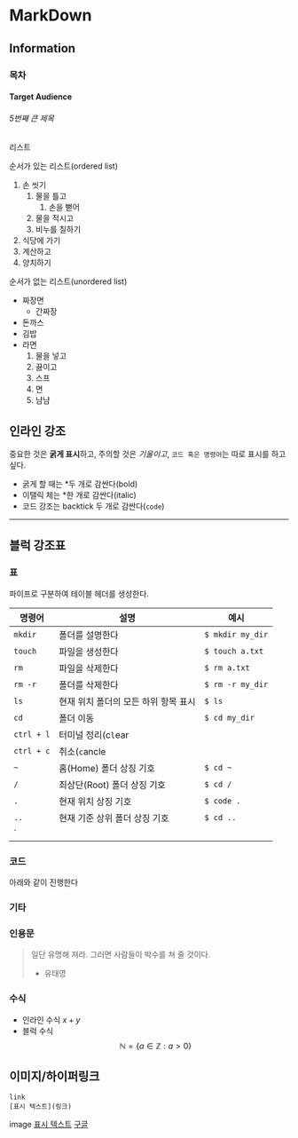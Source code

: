 # MarkDown 

## Information

### 목차

#### Target Audience

###### 5번째 큰 제목

리스트

순서가 있는 리스트(ordered list)
1. 손 씻기
   1. 물을 틀고
      1. 손을 뻗어
   2. 물을 적시고
   3. 비누를 칠하기
2. 식당에 가기
3. 계산하고
4. 양치하기


순서가 없는 리스트(unordered list)
- 짜장면
  - 간짜장
- 돈까스
- 김밥
- 라면
   1. 물을 넣고
   2. 끓이고
   3. 스프
   4. 면
   5. 냠냠

## 인라인 강조
중요한 것은 **굵게 표시**하고, 주의할 것은 *기울이고*, `코드 혹은 명령어`는
따로 표시를 하고싶다.
- 굵게 할 때는 *두 개로 감싼다(bold)
- 이탤릭 체는 *한 개로 감싼다(italic)
- 코드 강조는 backtick 두 개로 감싼다(`code`)

---

## 블럭 강조표

### 표
파이프로 구분하여 테이블 헤더를 생성한다.

|명령어|설명|예시|
|-|-|-|
|`mkdir`|폴더를 설명한다|`$ mkdir my_dir`|
|`touch`|파일을 생성한다|`$ touch a.txt` |
|`rm`|파일을 삭제한다|`$ rm a.txt`|
|`rm -r`|폴더를 삭제한다|`$ rm -r my_dir`|
|`ls`|현재 위치 폴더의 모든 하위 항목 표시|`$ ls`|
|`cd`|폴더 이동|`$ cd my_dir`|
|`ctrl + l`|터미널 정리(c`l`ear||
|`ctrl + c`|취소(`c`ancle||
|`~`|홈(Home) 폴더 상징 기호|`$ cd ~`|
|`/`|최상단(Root) 폴더 상징 기호|`$ cd /`|
|`.`|현재 위치 상징 기호|`$ code .`|
|`..`|현재 기준 상위 폴더 상징 기호|`$ cd ..`|
|`|||


### 코드
아래와 같이 진행한다


### 기타

### 인용문

 > 일단 유명해 져라. 그러면 사람들이 박수를 쳐 줄 것이다.
 > - 유태영

 ### 수식
 - 인라인 수식 $x+y$
 - 블럭 수식
$$
\mathbb{N} = \{ a \in \mathbb{Z} : a > 0 \}
$$

## 이미지/하이퍼링크
```
link
[표시 텍스트](링크)
```
image
[표시 텍스트](링크)
[구글](https://google.com)